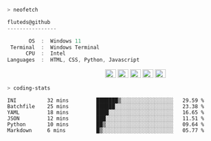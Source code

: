 ```zsh
> neofetch
```

<!--align="left" src="https://github.com/fluteds.png" alt="logo.png" width="200"/>-->

```csharp
fluteds@github
----------------

       OS  :  Windows 11
 Terminal  :  Windows Terminal
      CPU  :  Intel
Languages  :  HTML, CSS, Python, Javascript
```

<p align="left">
  &nbsp; &nbsp; &nbsp; &nbsp; &nbsp;&nbsp; &nbsp; &nbsp; &nbsp; &nbsp;&nbsp; &nbsp; &nbsp; &nbsp; &nbsp; &nbsp; &nbsp; &nbsp; &nbsp; &nbsp; &nbsp;&nbsp; &nbsp; &nbsp; &nbsp; &nbsp;&nbsp; &nbsp; &nbsp; &nbsp; &nbsp;
  <img alt="#474342" src="https://via.placeholder.com/15/ADBAC7/000000?text=+" width="25" height="20" />
  <img alt="#fbedf6" src="https://via.placeholder.com/15/6CB6FF/000000?text=+" width="25" height="20" />
  <img alt="#c9594d" src="https://via.placeholder.com/15/F47067/000000?text=+" width="25" height="20" />
  <img alt="#f8b9b2" src="https://via.placeholder.com/15/DCBDFB/000000?text=+" width="25" height="20" />
  <img alt="#f8b9b2" src="https://via.placeholder.com/15/57ab5a/000000?text=+" width="25" height="20" />
</p>

```zsh
> coding-stats
```

<!--START_SECTION:waka-->

```text
INI          32 mins         ███████▒░░░░░░░░░░░░░░░░░   29.59 %
Batchfile    25 mins         ██████░░░░░░░░░░░░░░░░░░░   23.38 %
YAML         18 mins         ████░░░░░░░░░░░░░░░░░░░░░   16.65 %
JSON         12 mins         ███░░░░░░░░░░░░░░░░░░░░░░   11.51 %
Python       10 mins         ██▒░░░░░░░░░░░░░░░░░░░░░░   09.64 %
Markdown     6 mins          █▒░░░░░░░░░░░░░░░░░░░░░░░   05.77 %
```

<!--END_SECTION:waka-->
